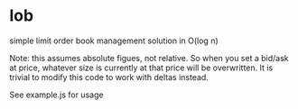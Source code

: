 # lob
simple limit order book management solution in O(log n)

Note: this assumes absolute figues, not relative. So when you set a bid/ask at price, whatever size is currently
at that price will be overwritten. It is trivial to modify this code to work with deltas instead. 

See example.js for usage